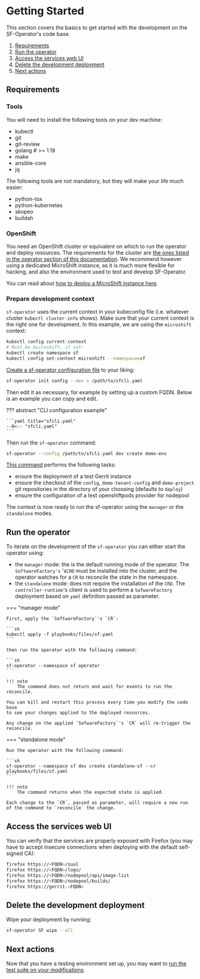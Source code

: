 # Getting Started

This section covers the basics to get started with the development on the SF-Operator's code base.


1. [Requirements](#requirements)
1. [Run the operator](#run-the-operator)
1. [Access the services web UI](#access-the-services-web-ui)
1. [Delete the development deployment](#delete-the-development-deployment)
1. [Next actions](#next-actions)

## Requirements

### Tools

You will need to install the following tools on your dev machine:

- kubectl
- git
- git-review
- golang # >= 1.19
- make
- ansible-core
- jq

The following tools are not mandatory, but they will make your life much easier:

- python-tox
- python-kubernetes
- skopeo
- buildah

### OpenShift

You need an OpenShift cluster or equivalent on which to run the operator and deploy resources.
The requirements for the cluster are [the ones listed in the operator section of this documentation](../operator/getting_started.md#prerequisites). We recommend however using a dedicated MicroShift instance, as it is much more flexible for hacking, and also the environment used to test and develop SF-Operator.

You can read about [how to deploy a MicroShift instance here](./microshift.md).

### Prepare development context

`sf-operator` uses the current context in your kubeconfig file (i.e. whatever cluster `kubectl cluster-info` shows). Make sure that your current context is the right one for development. In this example, we are using the `microshift` context:

```sh
kubectl config current-context
# Must be microshift, if not:
kubectl create namespace sf
kubectl config set-context microshift --namespace=sf
```

[Create a sf-operator configuration file](../reference/cli/index.md#config) to your liking:

```sh
sf-operator init config --dev > /path/to/sfcli.yaml
```

Then edit it as necessary, for example by setting up a custom FQDN. Below is an example you can copy and edit.

??? abstract "CLI configuration example"

    ```yaml title="sfcli.yaml"
    --8<-- "sfcli.yaml"
    ```

Then run the `sf-operator` command:

```sh
sf-operator --config /path/to/sfcli.yaml dev create demo-env
```

[This command](./../reference/cli/index.md#create-demo-env) performs the following tasks:

- ensure the deployment of a test Gerrit instance
- ensure the checkout of the `config`, `demo-tenant-config` and `demo-project` git repositories in the directory of your choosing (defaults to `deploy`)
- ensure the configuration of a test openshiftpods provider for nodepool

The context is now ready to run the sf-operator using the `manager` or the `standalone` modes.

## Run the operator

To iterate on the development of the `sf-operator` you can either start the operator using:

- the `manager` mode: the is the default running mode of the operator.
  The `SoftwareFactory's` 's`CRD` must be installed into the cluster, and the operator watches
  for a `CR` to reconcile the state in the namespace.
- the `standalone` mode: does not require the installation of the `CRD`. The `controller-runtime`'s
  client is used to perform a `SofwareFactory` deployment based on `yaml` definition passed
  as parameter.

=== "manager mode"

    First, apply the `SoftwareFactory`'s `CR`:
    
    ```sh
    kubectl apply -f playbooks/files/sf.yaml
    ```
    
    then run the operator with the following command:

    ```sh
    sf-operator --namespace sf operator
    ```

    !!! note
        The command does not return and wait for events to run the reconcile.

    You can kill and restart this process every time you modify the code base
    to see your changes applied to the deployed resources.

    Any change on the applied `SofwareFactory`'s `CR` will re-trigger the reconcile.

=== "standalone mode"

    Run the operator with the following command:

    ```sh
    sf-operator --namespace sf dev create standalone-sf --cr playbooks/files/sf.yaml
    ```

    !!! note
        The command returns when the expected state is applied.

    Each change to the `CR`, passed as parameter, will require a new run of the command to `reconcile` the change.


## Access the services web UI

You can verify that the services are properly exposed with Firefox (you may have to accept insecure connections when deploying with the default self-signed CA):

```sh
firefox https://<FQDN>/zuul
firefox https://<FQDN>/logs/
firefox https://<FQDN>/nodepool/api/image-list
firefox https://<FQDN>/nodepool/builds/
firefox https://gerrit.<FQDN>
```

## Delete the development deployment

Wipe your deployment by running:

```sh
sf-operator SF wipe --all
```

## Next actions

Now that you have a testing environment set up, you may want to [run the test suite on your modifications](./testing.md).

